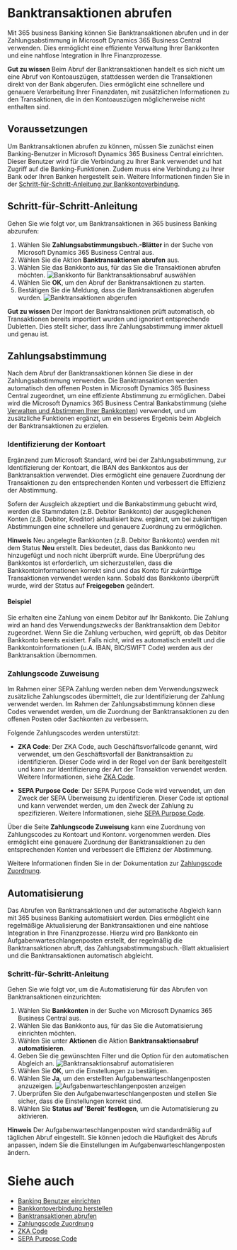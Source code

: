 # Banktransaktionen abrufen

Mit 365 business Banking können Sie Banktransaktionen abrufen und in der Zahlungsabstimmung in Microsoft Dynamics 365 Business Central verwenden. Dies ermöglicht eine effiziente Verwaltung Ihrer Bankkonten und eine nahtlose Integration in Ihre Finanzprozesse. 

<div class="alert alert-notice">
    <i class="fa-duotone fa-solid fa-lightbulb fa-xl"></i>
    <strong>Gut zu wissen</strong>
    Beim Abruf der Banktransaktionen handelt es sich nicht um eine Abruf von Kontoauszügen, stattdessen werden die Transaktionen direkt von der Bank abgerufen. Dies ermöglicht eine schnellere und genauere Verarbeitung Ihrer Finanzdaten, mit zusätzlichen Informationen zu den Transaktionen, die in den Kontoauszügen möglicherweise nicht enthalten sind.
</div>

## Voraussetzungen

Um Banktransaktionen abrufen zu können, müssen Sie zunächst einen Banking-Benutzer in Microsoft Dynamics 365 Business Central einrichten. Dieser Benutzer wird für die Verbindung zu Ihrer Bank verwendet und hat Zugriff auf die Banking-Funktionen. Zudem muss eine Verbindung zu Ihrer Bank oder Ihren Banken hergestellt sein. Weitere Informationen finden Sie in der [Schritt-für-Schritt-Anleitung zur Bankkontoverbindung](banking-connection.md).

## Schritt-für-Schritt-Anleitung

Gehen Sie wie folgt vor, um Banktransaktionen in 365 business Banking abzurufen:

1. Wählen Sie **Zahlungsabstimmungsbuch.-Blätter** in der Suche von Microsoft Dynamics 365 Business Central aus.
2. Wählen Sie die Aktion **Banktransaktionen abrufen** aus.
3. Wählen Sie das Bankkonto aus, für das Sie die Transaktionen abrufen möchten.
   ![Bankkonto für Banktransaktionsabruf auswählen](/assets/images/365-business-banking/select-bank-account.en-US.png)
4. Wählen Sie **OK**, um den Abruf der Banktransaktionen zu starten.
5. Bestätigen Sie die Meldung, dass die Banktransaktionen abgerufen wurden.
   ![Banktransaktionen abgerufen](/assets/images/365-business-banking/bank-transactions-retrieved.en-US.png)

<div class="alert alert-notice">
    <i class="fa-duotone fa-solid fa-lightbulb fa-xl"></i>
    <strong>Gut zu wissen</strong>
    Der Import der Banktransaktionen prüft automatisch, ob Transaktionen bereits importiert wurden und ignoriert entsprechende Dubletten. Dies stellt sicher, dass Ihre Zahlungsabstimmung immer aktuell und genau ist.
</div>

## Zahlungsabstimmung

Nach dem Abruf der Banktransaktionen können Sie diese in der Zahlungsabstimmung verwenden. Die Banktransaktionen werden automatisch den offenen Posten in Microsoft Dynamics 365 Business Central zugeordnet, um eine effiziente Abstimmung zu ermöglichen. Dabei wird die Microsoft Dynamics 365 Business Central Bankabstimmung (siehe [Verwalten und Abstimmen Ihrer Bankkonten](https://learn.microsoft.com/de-de/dynamics365/business-central/bank-manage-bank-accounts)) verwendet, und um zusätzliche Funktionen ergänzt, um ein besseres Ergebnis beim Abgleich der Banktransaktionen zu erzielen.

### Identifizierung der Kontoart

Ergänzend zum Microsoft Standard, wird bei der Zahlungsabstimmung, zur Identifizierung der Kontoart, die IBAN des Bankkontos aus der Banktransaktion verwendet. Dies ermöglicht eine genauere Zuordnung der Transaktionen zu den entsprechenden Konten und verbessert die Effizienz der Abstimmung.

Sofern der Ausgleich akzeptiert und die Bankabstimmung gebucht wird, werden die Stammdaten (z.B. Debitor Bankkonto) der ausgeglichenen Konten (z.B. Debitor, Kreditor) aktualisiert bzw. ergänzt, um bei zukünftigen Abstimmungen eine schnellere und genauere Zuordnung zu ermöglichen. 

<div class="alert alert-info">
    <i class="fa-duotone fa-solid fa-circle-info fa-xl"></i>
    <strong>Hinweis</strong>
    Neu angelegte Bankkonten (z.B. Debitor Bankkonto) werden mit dem Status <strong>Neu</strong> erstellt. Dies bedeutet, dass das Bankkonto neu hinzugefügt und noch nicht überprüft wurde. Eine Überprüfung des Bankkontos ist erforderlich, um sicherzustellen, dass die Bankkontoinformationen korrekt sind und das Konto für zukünftige Transaktionen verwendet werden kann. Sobald das Bankkonto überprüft wurde, wird der Status auf <strong>Freigegeben</strong> geändert.
</div>

#### Beispiel

Sie erhalten eine Zahlung von einem Debitor auf Ihr Bankkonto. Die Zahlung wird an hand des Verwendungszwecks der Banktransaktion dem Debitor zugeordnet. Wenn Sie die Zahlung verbuchen, wird geprüft, ob das Debitor Bankkonto bereits existiert. Falls nicht, wird es automatisch erstellt und die Bankkontoinformationen (u.A. IBAN, BIC/SWIFT Code) werden aus der Banktransaktion übernommen. 

### Zahlungscode Zuweisung

Im Rahmen einer SEPA Zahlung werden neben dem Verwendungszweck zusätzliche Zahlungscodes übermittelt, die zur Identifizierung der Zahlung verwendet werden. Im Rahmen der Zahlungsabstimmung können diese Codes verwendet werden, um die Zuordnung der Banktransaktionen zu den offenen Posten oder Sachkonten zu verbessern.

Folgende Zahlungscodes werden unterstützt:

- **ZKA Code**: Der ZKA Code, auch Geschäftsvorfallcode genannt, wird verwendet, um den Geschäftsvorfall der Banktransaktion zu identifizieren. Dieser Code wird in der Regel von der Bank bereitgestellt und kann zur Identifizierung der Art der Transaktion verwendet werden.
  Weitere Informationen, siehe [ZKA Code](payment-codes/zka-code.md).

- **SEPA Purpose Code**: Der SEPA Purpose Code wird verwendet, um den Zweck der SEPA Überweisung zu identifizieren. Dieser Code ist optional und kann verwendet werden, um den Zweck der Zahlung zu spezifizieren.
  Weitere Informationen, siehe [SEPA Purpose Code](payment-codes/sepa-purpose-code.md).

Über die Seite **Zahlungscode Zuweisung** kann eine Zuordnung von Zahlungscodes zu Kontoart und Kontonr. vorgenommen werden. Dies ermöglicht eine genauere Zuordnung der Banktransaktionen zu den entsprechenden Konten und verbessert die Effizienz der Abstimmung.

Weitere Informationen finden Sie in der Dokumentation zur [Zahlungscode Zuordnung](payment-code-mapping.md).

## Automatisierung

Das Abrufen von Banktransaktionen und der automatische Abgleich kann mit 365 business Banking automatisiert werden. Dies ermöglicht eine regelmäßige Aktualisierung der Banktransaktionen und eine nahtlose Integration in Ihre Finanzprozesse. Hierzu wird pro Bankkonto ein Aufgabenwarteschlangenposten erstellt, der regelmäßig die Banktransaktionen abruft, das Zahlungsabstimmungsbuch.-Blatt aktualisiert und die Banktransaktionen automatisch abgleicht.

### Schritt-für-Schritt-Anleitung

Gehen Sie wie folgt vor, um die Automatisierung für das Abrufen von Banktransaktionen einzurichten:

1. Wählen Sie **Bankkonten** in der Suche von Microsoft Dynamics 365 Business Central aus.
2. Wählen Sie das Bankkonto aus, für das Sie die Automatisierung einrichten möchten.
3. Wählen Sie unter **Aktionen** die Aktion **Banktransaktionsabruf automatisieren**.
4. Geben Sie die gewünschten Filter und die Option für den automatischen Abgleich an.
   ![Banktransaktionsabruf automatisieren](/assets/images/365-business-banking/retrieve-bank-transactions.en-US.png)
5. Wählen Sie **OK**, um die Einstellungen zu bestätigen.
6. Wählen Sie **Ja**, um den erstellten Aufgabenwarteschlangenposten anzuzeigen.
   ![Aufgabenwarteschlangenposten anzeigen](/assets/images/365-business-banking/retrieve-bank-transactions-open-job-queue-entry.en-US.png)
7. Überprüfen Sie den Aufgabenwarteschlangenposten und stellen Sie sicher, dass die Einstellungen korrekt sind.
8. Wählen Sie **Status auf 'Bereit' festlegen**, um die Automatisierung zu aktivieren.


<div class="alert alert-info">
    <i class="fa-duotone fa-solid fa-circle-info fa-xl"></i>
    <strong>Hinweis</strong>
    Der Aufgabenwarteschlangenposten wird standardmäßig auf täglichen Abruf eingestellt. Sie können jedoch die Häufigkeit des Abrufs anpassen, indem Sie die Einstellungen im Aufgabenwarteschlangenposten ändern.
</div>

# Siehe auch

- [Banking Benutzer einrichten](banking-user-setup.md)
- [Bankkontoverbindung herstellen](banking-connection.md)
- [Banktransaktionen abrufen](banking-retrieve-transactions.md)
- [Zahlungscode Zuordnung](payment-code-mapping.md)
- [ZKA Code](payment-codes/zka-code.md)
- [SEPA Purpose Code](payment-codes/sepa-purpose-code.md)